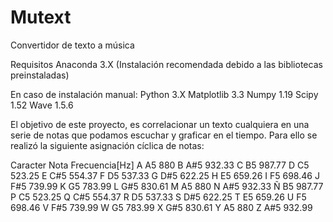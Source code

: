 # Mutext
Convertidor de texto a música

Requisitos
Anaconda 3.X (Instalación recomendada debido a las bibliotecas preinstaladas)

En caso de instalación manual:
  Python 3.X 
  Matplotlib 3.3
  Numpy 1.19
  Scipy 1.52
  Wave 1.5.6
  
 
El objetivo de este proyecto, es correlacionar un texto cualquiera en una serie de notas que podamos escuchar y graficar en el tiempo. Para ello se realizó la siguiente asignación cíclica de notas:



Caracter
Nota
Frecuencia[Hz]
A
A5
880
B
A#5
932.33
C
B5
987.77
D
C5
523.25
E
C#5
554.37
F
D5
537.33
G
D#5
622.25
H
E5
659.26
I
F5
698.46
J
F#5
739.99
K
G5
783.99
L
G#5
830.61
M
A5
880
N
A#5
932.33
Ñ
B5
987.77
P
C5
523.25
Q
C#5
554.37
R
D5
537.33
S
D#5
622.25
T
E5
659.26
U
F5
698.46
V
F#5
739.99
W
G5
783.99
X
G#5
830.61
Y
A5
880
Z
A#5
932.99
